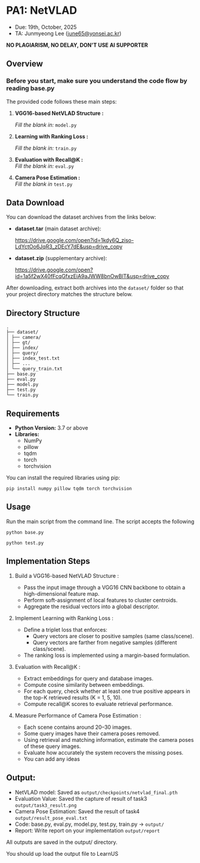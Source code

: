 # PA1: NetVLAD

- Due: 19th, October, 2025
- TA: Junmyeong Lee (june65@yonsei.ac.kr)

**NO PLAGIARISM, NO DELAY, DON'T USE AI SUPPORTER**

## Overview

### Before you start, make sure you understand the code flow by reading base.py

The provided code follows these main steps:
1. **VGG16-based NetVLAD Structure :**  

   *Fill the blank in:* `model.py`

2. **Learning with Ranking Loss :**  
   
   *Fill the blank in:* `train.py`

3. **Evaluation with Recall@K :**  
   *Fill the blank in:* `eval.py`

5. **Camera Pose Estimation :**  
   *Fill the blank in* `test.py`

## Data Download

You can download the dataset archives from the links below:

- **dataset.tar** (main dataset archive):  

   https://drive.google.com/open?id=1kdy6Q_ziso-LdYctOo6JqR3_zDEcY7dE&usp=drive_copy  
- **dataset.zip** (supplementary archive):

   https://drive.google.com/open?id=1a5f2wX40fFcqGfxzEiA9aJWW8bnOwBlT&usp=drive_copy    
  

After downloading, extract both archives into the `dataset/` folder so that your project directory matches the structure below.

## Directory Structure
```
. 
├── dataset/
│ ├── camera/
│ ├── gt/
│ ├── index/
│ ├── query/
│ ├── index_test.txt
│ ├── ...
│ └── query_train.txt     
├── base.py               
├── eval.py    
├── model.py   
├── test.py       
└── train.py             
```

## Requirements

- **Python Version:** 3.7 or above
- **Libraries:**  
  - NumPy
  - pillow
  - tqdm
  - torch
  - torchvision

You can install the required libraries using pip:

```
pip install numpy pillow tqdm torch torchvision
```

## Usage
Run the main script from the command line. The script accepts the following

```
python base.py
```

```
python test.py
```

## Implementation Steps

1. Build a VGG16-based NetVLAD Structure :
   - Pass the input image through a VGG16 CNN backbone to obtain a high-dimensional feature map.
   - Perform soft-assignment of local features to cluster centroids.
   - Aggregate the residual vectors into a global descriptor.

2. Implement Learning with Ranking Loss :
   - Define a triplet loss that enforces:
        - Query vectors are closer to positive samples (same class/scene).
        - Query vectors are farther from negative samples (different class/scene).
   - The ranking loss is implemented using a margin-based formulation.

3. Evaluation with Recall@K :
   - Extract embeddings for query and database images.
   - Compute cosine similarity between embeddings.
   - For each query, check whether at least one true positive appears in the top-K retrieved results (K = 1, 5, 10).
   - Compute recall@K scores to evaluate retrieval performance.

4. Measure Performance of Camera Pose Estimation :
   - Each scene contains around 20–30 images.
   - Some query images have their camera poses removed.
   - Using retrieval and matching information, estimate the camera poses of these query images.
   - Evaluate how accurately the system recovers the missing poses.
   - You can add any ideas

## Output:

- NetVLAD model: Saved as `output/checkpoints/netvlad_final.pth`
- Evaluation Value: Saved the capture of result of task3 `output/task3_result.png`
- Camera Pose Estimation: Saved the result of task4 `output/result_pose_eval.txt`
- Code: base.py, eval.py, model.py, test.py, train.py → `output/`
- Report: Write report on your implementation `output/report`

All outputs are saved in the output/ directory.

You should up load the output file to LearnUS